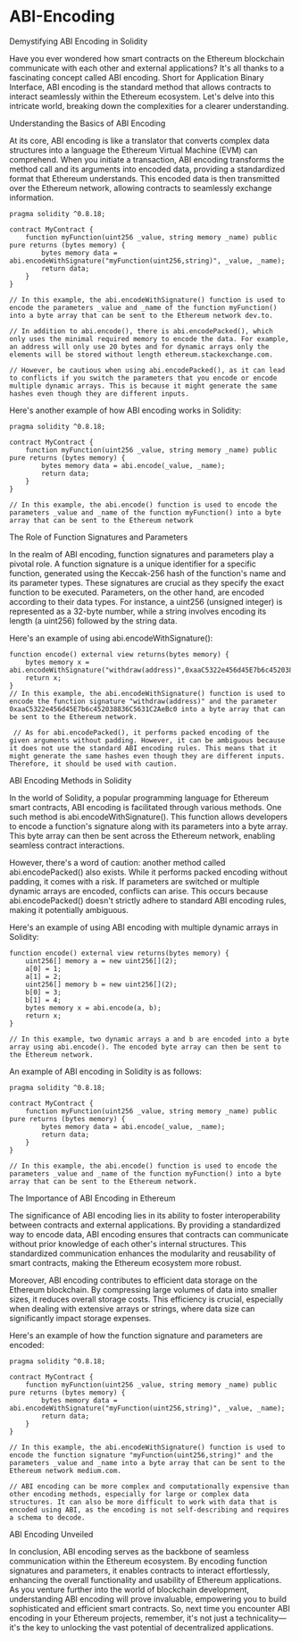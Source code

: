 # ABI-Encoding
Demystifying ABI Encoding in Solidity

Have you ever wondered how smart contracts on the Ethereum blockchain communicate with each other and external applications? It's all thanks to a fascinating concept called ABI encoding. Short for Application Binary Interface, ABI encoding is the standard method that allows contracts to interact seamlessly within the Ethereum ecosystem. Let's delve into this intricate world, breaking down the complexities for a clearer understanding.

Understanding the Basics of ABI Encoding

At its core, ABI encoding is like a translator that converts complex data structures into a language the Ethereum Virtual Machine (EVM) can comprehend. When you initiate a transaction, ABI encoding transforms the method call and its arguments into encoded data, providing a standardized format that Ethereum understands. This encoded data is then transmitted over the Ethereum network, allowing contracts to seamlessly exchange information.

```solidity
pragma solidity ^0.8.18;

contract MyContract {
    function myFunction(uint256 _value, string memory _name) public pure returns (bytes memory) {
        bytes memory data = abi.encodeWithSignature("myFunction(uint256,string)", _value, _name);
        return data;
    }
}

// In this example, the abi.encodeWithSignature() function is used to encode the parameters _value and _name of the function myFunction() into a byte array that can be sent to the Ethereum network dev.to.

// In addition to abi.encode(), there is abi.encodePacked(), which only uses the minimal required memory to encode the data. For example, an address will only use 20 bytes and for dynamic arrays only the elements will be stored without length ethereum.stackexchange.com.

// However, be cautious when using abi.encodePacked(), as it can lead to conflicts if you switch the parameters that you encode or encode multiple dynamic arrays. This is because it might generate the same hashes even though they are different inputs.

```

Here's another example of how ABI encoding works in Solidity:

```solidity
pragma solidity ^0.8.18;

contract MyContract {
    function myFunction(uint256 _value, string memory _name) public pure returns (bytes memory) {
        bytes memory data = abi.encode(_value, _name);
        return data;
    }
}

// In this example, the abi.encode() function is used to encode the parameters _value and _name of the function myFunction() into a byte array that can be sent to the Ethereum network
```

The Role of Function Signatures and Parameters

In the realm of ABI encoding, function signatures and parameters play a pivotal role. A function signature is a unique identifier for a specific function, generated using the Keccak-256 hash of the function's name and its parameter types. These signatures are crucial as they specify the exact function to be executed. Parameters, on the other hand, are encoded according to their data types. For instance, a uint256 (unsigned integer) is represented as a 32-byte number, while a string involves encoding its length (a uint256) followed by the string data.

Here's an example of using abi.encodeWithSignature():
```solidity
function encode() external view returns(bytes memory) {
    bytes memory x = abi.encodeWithSignature("withdraw(address)",0xaaC5322e456d45E7b6c452038836C5631C2AeBc0);
    return x;
}
// In this example, the abi.encodeWithSignature() function is used to encode the function signature "withdraw(address)" and the parameter 0xaaC5322e456d45E7b6c452038836C5631C2AeBc0 into a byte array that can be sent to the Ethereum network.

 // As for abi.encodePacked(), it performs packed encoding of the given arguments without padding. However, it can be ambiguous because it does not use the standard ABI encoding rules. This means that it might generate the same hashes even though they are different inputs. Therefore, it should be used with caution.
```
ABI Encoding Methods in Solidity

In the world of Solidity, a popular programming language for Ethereum smart contracts, ABI encoding is facilitated through various methods. One such method is abi.encodeWithSignature(). This function allows developers to encode a function's signature along with its parameters into a byte array. This byte array can then be sent across the Ethereum network, enabling seamless contract interactions.

However, there's a word of caution: another method called abi.encodePacked() also exists. While it performs packed encoding without padding, it comes with a risk. If parameters are switched or multiple dynamic arrays are encoded, conflicts can arise. This occurs because abi.encodePacked() doesn't strictly adhere to standard ABI encoding rules, making it potentially ambiguous.

Here's an example of using ABI encoding with multiple dynamic arrays in Solidity:

```solidity
function encode() external view returns(bytes memory) {
    uint256[] memory a = new uint256[](2);
    a[0] = 1;
    a[1] = 2;
    uint256[] memory b = new uint256[](2);
    b[0] = 3;
    b[1] = 4;
    bytes memory x = abi.encode(a, b);
    return x;
}

// In this example, two dynamic arrays a and b are encoded into a byte array using abi.encode(). The encoded byte array can then be sent to the Ethereum network.
```

An example of ABI encoding in Solidity is as follows:

```solidity
pragma solidity ^0.8.18;

contract MyContract {
    function myFunction(uint256 _value, string memory _name) public pure returns (bytes memory) {
        bytes memory data = abi.encode(_value, _name);
        return data;
    }
}

// In this example, the abi.encode() function is used to encode the parameters _value and _name of the function myFunction() into a byte array that can be sent to the Ethereum network.
```

The Importance of ABI Encoding in Ethereum

The significance of ABI encoding lies in its ability to foster interoperability between contracts and external applications. By providing a standardized way to encode data, ABI encoding ensures that contracts can communicate without prior knowledge of each other's internal structures. This standardized communication enhances the modularity and reusability of smart contracts, making the Ethereum ecosystem more robust.

Moreover, ABI encoding contributes to efficient data storage on the Ethereum blockchain. By compressing large volumes of data into smaller sizes, it reduces overall storage costs. This efficiency is crucial, especially when dealing with extensive arrays or strings, where data size can significantly impact storage expenses.

Here's an example of how the function signature and parameters are encoded:

```solidity
pragma solidity ^0.8.18;

contract MyContract {
    function myFunction(uint256 _value, string memory _name) public pure returns (bytes memory) {
        bytes memory data = abi.encodeWithSignature("myFunction(uint256,string)", _value, _name);
        return data;
    }
}

// In this example, the abi.encodeWithSignature() function is used to encode the function signature "myFunction(uint256,string)" and the parameters _value and _name into a byte array that can be sent to the Ethereum network medium.com.

// ABI encoding can be more complex and computationally expensive than other encoding methods, especially for large or complex data structures. It can also be more difficult to work with data that is encoded using ABI, as the encoding is not self-describing and requires a schema to decode.
```

ABI Encoding Unveiled

In conclusion, ABI encoding serves as the backbone of seamless communication within the Ethereum ecosystem. By encoding function signatures and parameters, it enables contracts to interact effortlessly, enhancing the overall functionality and usability of Ethereum applications. As you venture further into the world of blockchain development, understanding ABI encoding will prove invaluable, empowering you to build sophisticated and efficient smart contracts. So, next time you encounter ABI encoding in your Ethereum projects, remember, it's not just a technicality—it's the key to unlocking the vast potential of decentralized applications.
 
